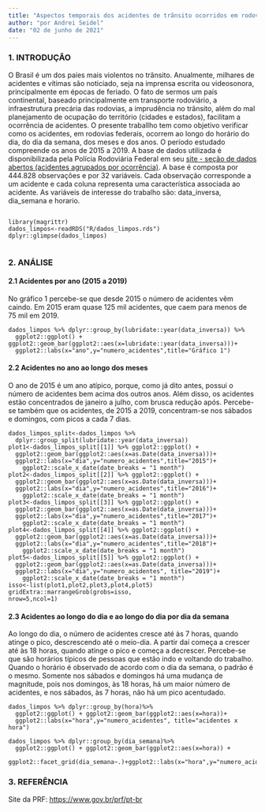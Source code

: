 ```yaml
---
title: "Aspectos temporais dos acidentes de trânsito ocorridos em rodovias federais nos anos de 2015 a 2019"
author: "por Andrei Seidel"
date: "02 de junho de 2021"
---
```


### 1. INTRODUÇÃO

O Brasil é um dos paíes mais violentos no trânsito. Anualmente, milhares de acidentes e vítimas são noticiado, seja na imprensa escrita ou videosonora, principalmente em épocas de feriado. O fato de sermos um país continental, baseado principalmente em transporte rodoviário, a infraestrutura precária das rodovias, a imprudência no trânsito, além do mal planejamento de ocupação do território (cidades e estados), facilitam a ocorrência de acidentes. 
O presente traballho tem como objetivo verificar como os acidentes, em rodovias federais, ocorrem ao longo do horário do dia, do dia da semana, dos meses e dos anos. O período estudado compreende os anos de 2015 a 2019. A base de dados utilizada é disponibilizada pela Polícia Rodoviária Federal em seu [site - seção de dados abertos (acidentes agrupados por ocorrência)](https://portal.prf.gov.br/dados-abertos-acidentes). A base é composta por 444.828 observações e por 32 variáveis. Cada observação corresponde a um acidente e cada coluna representa uma característica associada ao acidente.
As variáveis de interesse do trabalho são: data_inversa, dia_semana e horario. 


```{r echo=FALSE, message=FALSE, warning=FALSE, paged.print=FALSE, fig.align='center'}

library(magrittr)
dados_limpos<-readRDS("R/dados_limpos.rds")
dplyr::glimpse(dados_limpos)
  
```

### 2. ANÁLISE

#### 2.1 Acidentes por ano (2015 a 2019)

No gráfico 1 percebe-se que desde 2015 o número de acidentes vêm caindo. Em 2015 eram quase 125 mil acidentes, que caem para menos de 75 mil em 2019.

```
dados_limpos %>% dplyr::group_by(lubridate::year(data_inversa)) %>% 
  ggplot2::ggplot() + ggplot2::geom_bar(ggplot2::aes(x=lubridate::year(data_inversa)))+
  ggplot2::labs(x="ano",y="numero_acidentes",title="Gráfico 1")
```


#### 2.2 Acidentes no ano ao longo dos meses

O ano de 2015 é um ano atípico, porque, como já dito antes, possui o número de acidentes bem acima dos outros anos. Além disso, os acidentes estão concentrados de janeiro a julho, com brusca redução após. 
Percebe-se também que os acidentes, de 2015 a 2019, concentram-se nos sábados e domingos, com picos a cada 7 dias.

```
dados_limpos_split<-dados_limpos %>% 
  dplyr::group_split(lubridate::year(data_inversa))
plot1<-dados_limpos_split[[1]] %>% ggplot2::ggplot() +
  ggplot2::geom_bar(ggplot2::aes(x=as.Date(data_inversa)))+
  ggplot2::labs(x="dia",y="numero_acidentes",title="2015")+
    ggplot2::scale_x_date(date_breaks = "1 month")
plot2<-dados_limpos_split[[2]] %>% ggplot2::ggplot() +
  ggplot2::geom_bar(ggplot2::aes(x=as.Date(data_inversa)))+
  ggplot2::labs(x="dia",y="numero_acidentes",title="2016")+
    ggplot2::scale_x_date(date_breaks = "1 month")
plot3<-dados_limpos_split[[3]] %>% ggplot2::ggplot() +
  ggplot2::geom_bar(ggplot2::aes(x=as.Date(data_inversa)))+
  ggplot2::labs(x="dia",y="numero_acidentes",title="2017")+
    ggplot2::scale_x_date(date_breaks = "1 month")
plot4<-dados_limpos_split[[4]] %>% ggplot2::ggplot() +
  ggplot2::geom_bar(ggplot2::aes(x=as.Date(data_inversa)))+
  ggplot2::labs(x="dia",y="numero_acidentes",title="2018")+
    ggplot2::scale_x_date(date_breaks = "1 month")
plot5<-dados_limpos_split[[5]] %>% ggplot2::ggplot() +
  ggplot2::geom_bar(ggplot2::aes(x=as.Date(data_inversa)))+
  ggplot2::labs(x="dia",y="numero_acidentes", title="2019")+
    ggplot2::scale_x_date(date_breaks = "1 month")
isso<-list(plot1,plot2,plot3,plot4,plot5)
gridExtra::marrangeGrob(grobs=isso,
nrow=5,ncol=1)
```

#### 2.3 Acidentes ao longo do dia e ao longo do dia por dia da semana

Ao longo do dia, o número de acidentes cresce até às 7 horas, quando atinge o pico, descrescendo até o meio-dia. A partir daí começa a crescer até às 18 horas, quando atinge o pico e começa a decrescer. Percebe-se que são horários típicos de pessoas que estão indo e voltando do trabalho.
Quando o horário é observado de acordo com o dia da semana, o padrão é o mesmo. Somente nos sábados e domingos há uma mudança de magnitude, pois nos domingos, às 18 horas, há um maior número de acidentes, e nos sábados, às 7 horas, não há um pico acentudado.

```
dados_limpos %>% dplyr::group_by(hora)%>% 
  ggplot2::ggplot() + ggplot2::geom_bar(ggplot2::aes(x=hora))+
  ggplot2::labs(x="hora",y="numero_acidentes", title="acidentes x hora")

dados_limpos %>% dplyr::group_by(dia_semana)%>% 
  ggplot2::ggplot() + ggplot2::geom_bar(ggplot2::aes(x=hora)) +
  ggplot2::facet_grid(dia_semana~.)+ggplot2::labs(x="hora",y="numero_acidentes")
```

### 3. REFERÊNCIA

Site da PRF: https://www.gov.br/prf/pt-br





